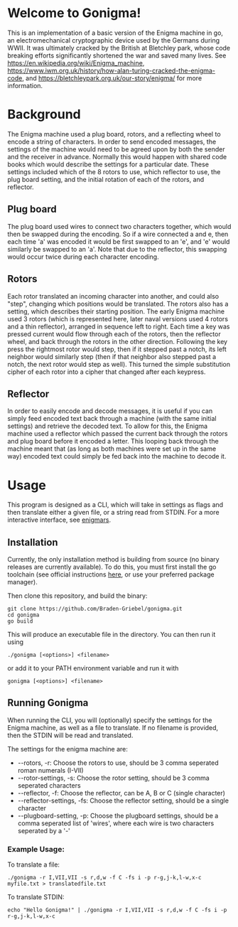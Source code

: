 # Welcome to Gonigma!

This is an implementation of a basic version of the Enigma machine in go, 
an electromechanical cryptographic device used by the Germans during WWII. 
It was ultimately cracked by the British at Bletchley park, whose code 
breaking efforts significantly shortened the war and saved many lives. 
See https://en.wikipedia.org/wiki/Enigma_machine, 
https://www.iwm.org.uk/history/how-alan-turing-cracked-the-enigma-code, and 
https://bletchleypark.org.uk/our-story/enigma/ for more information.

# Background

The Enigma machine used a plug board, rotors, and a reflecting wheel to encode a 
string of characters. In order to send encoded messages, the settings of the 
machine would need to be agreed upon by both the sender and the receiver in advance. 
Normally this would happen with shared code books which would describe the settings 
for a particular date. These settings included which of the 8 rotors to use, which
reflector to use, the plug board setting, and the initial rotation of each of the
rotors, and reflector.

## Plug board
The plug board used wires to connect two characters together, which would 
then be swapped during the encoding. So if a wire connected a and e, then each 
time 'a' was encoded it would be first swapped to an 'e', and 'e' would similarly
be swapped to an 'a'. Note that due to the reflector, this swapping would occur 
twice during each character encoding.

## Rotors
Each rotor translated an incoming character into another, and could also "step", 
changing which positions would be translated. The rotors also has a setting, 
which describes their starting position. The early Enigma machine used 3 rotors
(which is represented here, later naval versions used 4 rotors and a thin reflector),
arranged in sequence left to right. Each time a key was pressed current would flow 
through each of the rotors, then the reflector wheel, and back through the rotors
in the other direction. Following the key press the rightmost rotor would step, 
then if it stepped past a notch, its left neighbor would similarly step (then if 
that neighbor also stepped past a notch, the next rotor would step as well). This 
turned the simple substitution cipher of each rotor into a cipher that changed 
after each keypress.

## Reflector
In order to easily encode and decode messages, it is useful if you can simply 
feed encoded text back through a machine (with the same initial settings) and
retrieve the decoded text. To allow for this, the Enigma machine used a reflector 
which passed the current back through the rotors and plug board before it encoded 
a letter. This looping back through the machine meant that (as long as both machines
were set up in the same way) encoded text could simply be fed back into the machine
to decode it.

# Usage
This program is designed as a CLI, which will take in settings as flags and then translate either
a given file, or a string read from STDIN. For a more interactive interface, see 
[enigmars](https://github.com/Braden-Griebel/enigmars).

## Installation
Currently, the only installation method is building from source (no binary releases are currently available).
To do this, you must first install the go toolchain (see official instructions [here](https://go.dev/doc/install), 
or use your preferred package manager).   

  
Then clone this repository, and build the binary:
```shell
git clone https://github.com/Braden-Griebel/gonigma.git
cd gonigma
go build
```

This will produce an executable file in the directory. You can then run it using 
```shell
./gonigma [<options>] <filename>
```
or add it to your PATH environment variable and run it with 
```shell
gonigma [<options>] <filename>
```

## Running Gonigma
When running the CLI, you will (optionally) specify the settings for the Enigma machine, as well as 
a file to translate. If no filename is provided, then the STDIN will be read and translated. 
  
The settings for the enigma machine are:
* --rotors, -r: Choose the rotors to use, should be 3 comma seperated roman numerals (I-VII)
* --rotor-settings, -s: Choose the rotor setting, should be 3 comma seperated characters
* --reflector, -f: Choose the reflector, can be A, B or C (single character)
* --reflector-settings, -fs: Choose the reflector setting, should be a single character
* --plugboard-setting, -p: Choose the plugboard settings, should be a comma seperated list of 'wires', 
where each wire is two characters seperated by a '-'

### Example Usage:
To translate a file:
```shell
./gonigma -r I,VII,VII -s r,d,w -f C -fs i -p r-g,j-k,l-w,x-c myfile.txt > translatedfile.txt
```
To translate STDIN:
```shell
echo "Hello Gonigma!" | ./gonigma -r I,VII,VII -s r,d,w -f C -fs i -p r-g,j-k,l-w,x-c
```


